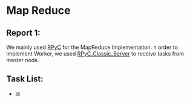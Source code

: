 # Map Reduce
## Report 1:
We mainly used [RPyC](https://rpyc.readthedocs.io/en/latest/) for the MapReduce Implementation.
n order to implement Worker, we used [RPyC_Classic_Server](https://rpyc.readthedocs.io/en/latest/docs/classic.html) to receive tasks from master node. 
## Task List:
- [x]